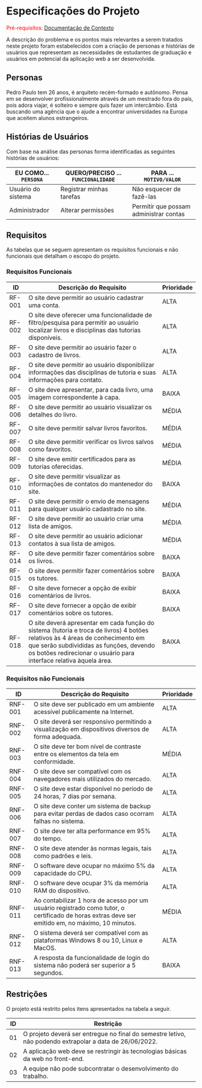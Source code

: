 # Especificações do Projeto

<span style="color:red">Pré-requisitos: <a href="1-Documentação de Contexto.md"> Documentação de Contexto</a></span>

A descrição do problema e os pontos mais relevantes a serem tratados neste projeto foram estabelecidos com a criação de personas e histórias de usuários que representam as necessidades de estudantes de graduação e usuários em potencial da aplicação web a ser desenvolvida.

## Personas

Pedro Paulo tem 26 anos, é arquiteto recém-formado e autônomo. Pensa em se desenvolver profissionalmente através de um mestrado fora do país, pois adora viajar, é solteiro e sempre quis fazer um intercâmbio. Está buscando uma agência que o ajude a encontrar universidades na Europa que aceitem alunos estrangeiros.


## Histórias de Usuários

Com base na análise das personas forma identificadas as seguintes histórias de usuários:

|EU COMO... `PERSONA`| QUERO/PRECISO ... `FUNCIONALIDADE` |PARA ... `MOTIVO/VALOR`                 |
|--------------------|------------------------------------|----------------------------------------|
|Usuário do sistema  | Registrar minhas tarefas           | Não esquecer de fazê-las               |
|Administrador       | Alterar permissões                 | Permitir que possam administrar contas |


## Requisitos

As tabelas que se seguem apresentam os requisitos funcionais e não funcionais que detalham o escopo do projeto.

### Requisitos Funcionais

|ID    | Descrição do Requisito  | Prioridade |
|------|-----------------------------------------|----|
|RF-001| O site deve permitir ao usuário cadastrar uma conta. | ALTA | 
|RF-002| O site deve oferecer uma funcionalidade de filtro/pesquisa para permitir ao usuário localizar livros e disciplinas das tutorias disponíveis.   | ALTA |
|RF-003| O site deve permitir ao usuário fazer o cadastro de livros.   | ALTA |
|RF-004| O site deve permitir ao usuário disponibilizar informações das disciplinas de tutoria e suas informações para contato.   | ALTA |
|RF-005| O site deve apresentar, para cada livro, uma imagem correspondente à capa.   | BAIXA |
|RF-006| O site deve permitir ao usuário visualizar os detalhes do livro.   | MÉDIA |
|RF-007| O site deve permitir salvar livros favoritos.   | MÉDIA |
|RF-008| O site deve permitir verificar os livros salvos como favoritos.  | MÉDIA |
|RF-009| O site deve emitir certificados para as tutorias oferecidas.   | MÉDIA |
|RF-010| O site deve permitir visualizar as informações de contatos do mantenedor do site.   | BAIXA |
|RF-011| O site deve permitir o envio de mensagens para qualquer usuário cadastrado no site.    | MÉDIA |
|RF-012| O site deve permitir ao usuário criar uma lista de amigos.   | MÉDIA |
|RF-013| O site deve permitir ao usuário adicionar contatos à sua lista de amigos.  | MÉDIA |
|RF-014| O site deve permitir fazer comentários sobre os livros.   | BAIXA |
|RF-015| O site deve permitir fazer comentários sobre os tutores.   | BAIXA |
|RF-016| O site deve fornecer a opção de exibir comentários de livros.  | BAIXA |
|RF-017| O site deve fornecer a opção de exibir comentários sobre os tutores.   | BAIXA |
|RF-018| O site deverá apresentar em cada função do sistema (tutoria e troca de livros) 4 botões relativos às 4 áreas de conhecimento em que serão subdivididas as funções, devendo os botões redirecionar o usuário para interface relativa àquela área.  | BAIXA |


### Requisitos não Funcionais

|ID     | Descrição do Requisito  |Prioridade |
|-------|-------------------------|----|
|RNF-001| O site deve ser publicado em um ambiente acessível publicamente na Internet. | ALTA | 
|RNF-002| O site deverá ser responsivo permitindo a visualização em dispositivos diversos de forma adequada. | ALTA | 
|RNF-003| O site deve ter bom nível de contraste entre os elementos da tela em conformidade. | MÉDIA | 
|RNF-004| O site deve ser compatível com os navegadores mais utilizados do mercado. | ALTA | 
|RNF-005| O site deve estar disponível no período de 24 horas, 7 dias por semana. | ALTA | 
|RNF-006| O site deve conter um sistema de backup para evitar perdas de dados caso ocorram falhas no sistema. | ALTA | 
|RNF-007| O site deve ter alta performance em 95% do tempo. | ALTA | 
|RNF-008| O site deve atender às normas legais, tais como padrões e leis. | ALTA | 
|RNF-009| O software deve ocupar no máximo 5% da capacidade do CPU. | ALTA | 
|RNF-010| O software deve ocupar 3% da memória RAM do dispositivo. | ALTA | 
|RNF-011| Ao contabilizar 1 hora de acesso por um usuário registrado como tutor, o certificado de horas extras deve ser emitido em, no máximo, 10 minutos. | MÉDIA | 
|RNF-012| O sistema deverá ser compatível com as plataformas Windows 8 ou 10, Linux e MacOS. | ALTA | 
|RNF-013| A resposta da funcionalidade de login do sistema não poderá ser superior a 5 segundos. | BAIXA | 


## Restrições

O projeto está restrito pelos itens apresentados na tabela a seguir.


|ID| Restrição                                             |
|--|---------------------------------------------------------------------------------------------------------|
|01| O projeto deverá ser entregue no final do semestre letivo, não podendo extrapolar a data de 26/06/2022. |
|02| A aplicação web deve se restringir às tecnologias básicas da web no front-end.                          |
|03| A equipe não pode subcontratar o desenvolvimento do trabalho.                                           |
